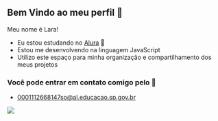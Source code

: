 ## Bem Vindo ao meu perfil 💙

Meu nome é Lara!
- Eu estou estudando no [Alura](https://www.alura.com.br) 🎊
- Estou me desenvolvendo na linguagem JavaScript
- Utilizo este espaço para minha organização e compartilhamento dos meus projetos 

### Você pode entrar em contato comigo pelo 📮
- 0001112668147so@al.educacao.sp.gov.br

![](https://media.tenor.com/zl36od50shYAAAAM/friends-friendstv.gif)
